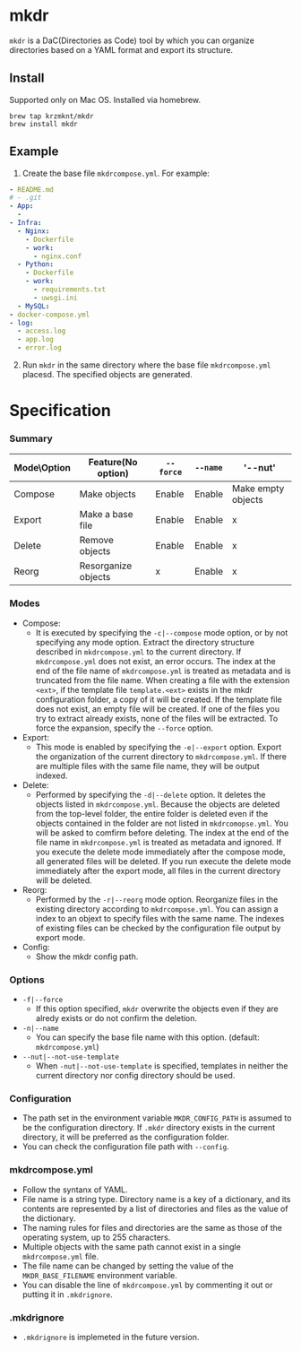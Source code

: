 # mkdr
`mkdr` is a DaC(Directories as Code) tool by which you can organize directories based on a YAML format and export its structure.

## Install
Supported only on Mac OS. Installed via homebrew.

```
brew tap krzmknt/mkdr
brew install mkdr
```

## Example
1. Create the base file `mkdrcompose.yml`. For example:
```yaml
- README.md
# - .git
- App:
  -
- Infra:
  - Nginx:
    - Dockerfile
    - work:
      - nginx.conf
  - Python:
    - Dockerfile
    - work:
      - requirements.txt
      - uwsgi.ini
  - MySQL:
- docker-compose.yml
- log:
  - access.log
  - app.log
  - error.log
```

2. Run `mkdr` in the same directory where the base file `mkdrcompose.yml` placesd. The specified objects are generated.

# Specification

### Summary
| Mode\Option | Feature(No option)  | `--force` | `--name` | '--nut'            |
|-------------|---------------------|-----------|----------|--------------------|
| Compose     | Make objects        | Enable    | Enable   | Make empty objects |
| Export      | Make a base file    | Enable    | Enable   | x                  |
| Delete      | Remove objects      | Enable    | Enable   | x                  |
| Reorg       | Resorganize objects | x         | Enable   | x                  |


### Modes
- Compose:
  - It is executed by specifying the `-c|--compose` mode option, or by not specifying any mode option. Extract the directory structure described in `mkdrcompose.yml` to the current directory. If `mkdrcompose.yml` does not exist, an error occurs. The index at the end of the file name of `mkdrcompose.yml` is treated as metadata and is truncated from the file name. When creating a file with the extension `<ext>`, if the template file `template.<ext>` exists in the mkdr configuration folder, a copy of it will be created. If the template file does not exist, an empty file will be created. If one of the files you try to extract already exists, none of the files will be extracted. To force the expansion, specify the `--force` option.
- Export:
  - This mode is enabled by specifying the `-e|--export` option. Export the organization of the current directory to `mkdrcompose.yml`. If there are multiple files with the same file name, they will be output indexed.
- Delete:
  - Performed by specifying the `-d|--delete` option. It deletes the objects listed in `mkdrcompose.yml`. Because the objects are deleted from the top-level folder, the entire folder is deleted even if the objects contained in the folder are not listed in `mkdrcomopse.yml`. You will be asked to comfirm before deleting. The index at the end of the file name in `mkdrcompose.yml` is treated as metadata and ignored. If you execute the delete mode immediately after the compose mode, all generated files will be deleted. If you run execute the delete mode immediately after the export mode, all files in the current directory will be deleted.
- Reorg:
  - Performed by the `-r|--reorg` mode option. Reorganize files in the existing directory according to `mkdrcompose.yml`. You can assign a index to an objext to specify files with the same name. The indexes of existing files can be checked by the configuration file output by export mode.
- Config:
  - Show the mkdr config path.


### Options
- `-f|--force`
  - If this option specified, `mkdr` overwrite the objects even if they are alredy exists or do not confirm the deletion.
- `-n|--name`
  - You can specify the base file name with this option. (default: `mkdrcompose.yml`)
- `--nut|--not-use-template`
  - When `-nut|--not-use-template` is specified, templates in neither the current directory nor config directory should be used.


### Configuration
- The path set in the environment variable `MKDR_CONFIG_PATH` is assumed to be the configuration directory. If `.mkdr` directory exists in the current directory, it will be preferred as the configuration folder.
- You can check the configuration file path with `--config`.


### mkdrcompose.yml
- Follow the syntanx of YAML.
- File name is a string type. Directory name is a key of a dictionary, and its contents are represented by a list of directories and files as the value of the dictionary.
- The naming rules for files and directories are the same as those of the operating system, up to 255 characters.
- Multiple objects with the same path cannot exist in a single `mkdrcompose.yml` file.
- The file name can be changed by setting the value of the `MKDR_BASE_FILENAME` environment variable.
- You can disable the line of `mkdrcompose.yml` by commenting it out or putting it in `.mkdrignore`.


### .mkdrignore
- `.mkdrignore` is implemeted in the future version.

